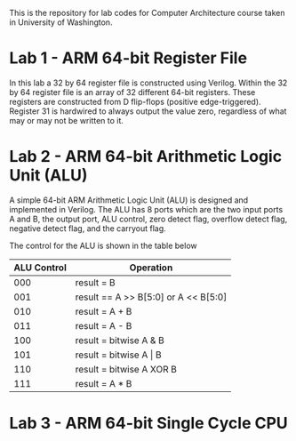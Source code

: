 This is the repository for lab codes for Computer Architecture course taken in University of Washington.

# __Lab 1 - ARM 64-bit Register File__

In this lab a 32 by 64 register file is constructed using Verilog. Within the 32 by 64 register file is an array of 32 different 64-bit registers. 
These registers are constructed from D flip-flops (positive edge-triggered). Register 31 is hardwired to always output the value zero, regardless of what may or may not be written to it.

# __Lab 2 - ARM 64-bit Arithmetic Logic Unit (ALU)__

A simple 64-bit ARM Arithmetic Logic Unit (ALU) is designed and implemented in Verilog. 
The ALU has 8 ports which are the two input ports A and B, the output port, ALU control, zero detect flag, overflow detect flag, negative detect flag, and the carryout flag.

The control for the ALU is shown in the table below

| ALU Control | Operation |
| ----------- | --------- |
| 000 | result = B |
| 001 | result == A >> B[5:0] or A << B[5:0]|
| 010 | result = A + B |
| 011 | result = A - B |
| 100 | result = bitwise A & B |
| 101 | result = bitwise A \| B |
| 110 | result = bitwise A XOR B |
| 111 | result = A * B |

# __Lab 3 - ARM 64-bit Single Cycle CPU__
